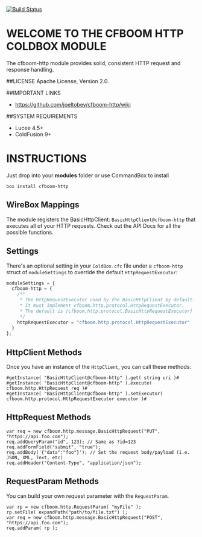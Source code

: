 [![Build Status](https://api.travis-ci.org/joeltobey/cfboom-http.svg?branch=development)](https://travis-ci.org/joeltobey/cfboom-http)

# WELCOME TO THE CFBOOM HTTP COLDBOX MODULE
The cfboom-http module provides solid, consistent HTTP request and response handling.

##LICENSE
Apache License, Version 2.0.

##IMPORTANT LINKS
- https://github.com/joeltobey/cfboom-http/wiki

##SYSTEM REQUIREMENTS
- Lucee 4.5+
- ColdFusion 9+

# INSTRUCTIONS
Just drop into your **modules** folder or use CommandBox to install

`box install cfboom-http`

## WireBox Mappings
The module registers the BasicHttpClient: `BasicHttpClient@cfboom-http` that executes all of your HTTP requests. Check out the API Docs for all the possible functions.

## Settings
There's an optional setting in your `ColdBox.cfc` file under a `cfboom-http` struct of `moduleSettings` to override the default `HttpRequestExecutor`:

```js
moduleSettings = {
  cfboom-http = {
    /**
     * The HttpRequestExecutor used by the BasicHttpClient by default.
     * It must implement cfboom.http.protocol.HttpRequestExecutor.
     * The default is [cfboom.http.protocol.BasicHttpRequestExecutor]
     */
    httpRequestExecutor = "cfboom.http.protocol.HttpRequestExecutor"
  }
};
```

## HttpClient Methods

Once you have an instance of the `HttpClient`, you can call these methods:

```
#getInstance( "BasicHttpClient@cfboom-http" ).get( string uri )#
#getInstance( "BasicHttpClient@cfboom-http" ).execute( cfboom.http.HttpRequest req )#
#getInstance( "BasicHttpClient@cfboom-http" ).setExecutor( cfboom.http.protocol.HttpRequestExecutor executor )#
```

## HttpRequest Methods

```
var req = new cfboom.http.message.BasicHttpRequest("PUT", "https://api.foo.com");
req.addQueryParam("id", 123); // Same as ?id=123
req.addFormField("submit", "true");
req.addBody('{"data":"foo"}'); // Set the request body/payload (i.e. JSON, XML, Text, etc)
req.addHeader("Content-Type", "application/json");
```

## RequestParam Methods

You can build your own request parameter with the `RequestParam`.

```
var rp = new cfboom.http.RequestParam( "myFile" );
rp.setFile( expandPath("path/to/file.txt") );
var req = new cfboom.http.message.BasicHttpRequest("POST", "https://api.foo.com");
req.addParam( rp );
```
